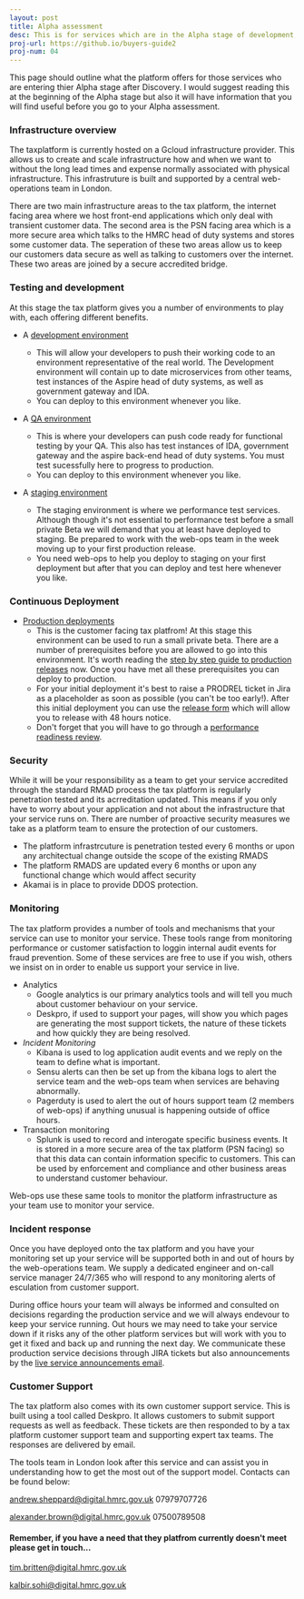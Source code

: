 ```yaml
---
layout: post
title: Alpha assessment
desc: This is for services which are in the Alpha stage of development, or moving into private beta
proj-url: https://github.io/buyers-guide2
proj-num: 04
---
```






This page should outline what the platform offers for those services who are entering thier Alpha stage after Discovery. I would suggest reading this at the beginning of the Alpha stage but also it will have information that you will find useful before you go to your Alpha assessment.

### Infrastructure overview

The taxplatform is currently hosted on a Gcloud infrastructure provider. This allows us to create and scale infrastructure how and when we want to without the long lead times and expense normally associated with physical infrastructure. This infrastruture is built and supported by a central web-operations team in London. 

There are two main infrastructure areas to the tax platform, the internet facing area where we host front-end applications which only deal with transient customer data. The second area is the PSN facing area which is a more secure area which talks to the HMRC head of duty systems and stores some customer data. The seperation of these two areas allow us to keep our customers data secure as well as talking to customers over the internet. These two areas are joined by a secure accredited bridge. 


### Testing and development 

At this stage the tax platform gives you a number of environments to play with, each offering different benefits.

* A [development environment][development environment] 
	* This will allow your developers to push their working code to an environment representative of the real world. The Development environment will contain up to date microservices from other teams, test instances of the Aspire head of duty systems, as well as government gateway and IDA. 
	* You can deploy to this environment whenever you like.   


* A [QA environment][QA environment] 
	* This is where your developers can push code ready for functional testing by your QA. This also has test instances of IDA, government gateway and the aspire back-end head of duty systems. You must test sucessfully here to progress to production. 
	* You can deploy to this environment whenever you like.   


* A [staging environment][staging environment]
	* The staging environment is where we performance test services. Although though it's not essential to performance test before a small private Beta we will demand that you at least have deployed to staging. Be prepared to work with the web-ops team in the week moving up to your first production release. 
	* You need web-ops to help you deploy to staging on your first deployment but after that you can deploy and test here whenever you like.   

### Continuous Deployment
* [Production deployments][step by step guide]
	* This is the customer facing tax platfrom! At this stage this environment can be used to run a small private beta. There are a number of prerequisites before you are allowed to go into this environment. It's worth reading the [step by step guide to production releases][step by step guide] now. Once you have met all these prerequisites you can deploy to production. 
	* For your initial deployment it's best to raise a PRODREL ticket in Jira as a placeholder as soon as possible (you can't be too early!). After this initial deployment you can use the [release form][release form] which will allow you to release with 48 hours notice.
	* Don't forget that you will have to go through a [performance readiness review][PRR].

### Security
While it will be your responsibility as a team to get your service accredited through the standard RMAD process the tax platform is regularly penetration tested and its acrreditation updated. This means if you only have to worry about your application and not about the infrastructure that your service runs on. There are number of proactive security measures we take as a platform team to ensure the protection of our customers.

* The platform infrastrcuture is penetration tested every 6 months or upon any architectual change outside the scope of the existing RMADS
* The platform RMADS are updated every 6 months or upon any functional change which would affect security 
* Akamai is in place to provide DDOS protection.

### Monitoring

The tax platform provides a number of tools and mechanisms that your service can use to monitor your service. These tools range from monitoring performance or customer satisfaction to loggin internal audit events for fraud prevention. Some of these services are free to use if you wish, others we insist on in order to enable us support your service in live. 

* Analytics
	* Google analytics is our primary analytics tools and will tell you much about customer behaviour on your service. 
	* Deskpro, if used to support your pages, will show you which pages are generating the most support tickets, the nature of these tickets and how quickly they are being resolved.
* *Incident Monitoring*
	* Kibana is used to log application audit events and we reply on the team to define what is important.  
	* Sensu alerts can then be set up from the kibana logs to alert the service team and the web-ops team when services are behaving abnormally. 
	* Pagerduty is used to alert the out of hours support team (2 members of web-ops) if anything unusual is happening outside of office hours.
* Transaction monitoring
	* Splunk is used to record and interogate specific business events. It is stored in a more secure area of the tax platform (PSN facing) so that this data can contain information specific to customers. This can be used by enforcement and compliance and other business areas to understand customer behaviour. 

Web-ops use these same tools to monitor the platform infrastructure as your team use to monitor your service. 

### Incident response

Once you have deployed onto the tax platform and you have your monitoring set up your service will be supported both in and out of hours by the web-operations team. We supply a dedicated engineer and on-call service manager 24/7/365 who will respond to any monitoring alerts of esculation from customer support. 

During office hours your team will always be informed and consulted on decisions regarding the production service and we will always endevour to keep your service running. Out hours we may need to take your service down if it risks any of the other platform services but will work with you to get it fixed and back up and running the next day. We communicate these production service decisions through JIRA tickets but also announcements by the [live service announcements email][announcements].

### Customer Support

The tax platform also comes with its own customer support service. This is built using a tool called Deskpro. It allows customers to submit support requests as well as feedback. These tickets are then responded to by a tax platform customer support team and supporting expert tax teams. The responses are delivered by email. 

The tools team in London look after this service and can assist you in understanding how to get the most out of the support model. Contacts can be found below:   
  
  <andrew.sheppard@digital.hmrc.gov.uk> 07979707726

  <alexander.brown@digital.hmrc.gov.uk> 07500789508

#### Remember, if you have a need that they platfrom currently doesn't meet please get in touch...
<tim.britten@digital.hmrc.gov.uk>

<kalbir.sohi@digital.hmrc.gov.uk>





[development environment]:      https://confluence.tools.tax.service.gov.uk/display/DTRG/05+Deploying+to+Dev
[QA environment]:				https://confluence.tools.tax.service.gov.uk/display/DTRG/10+Deploying+to+Web-QA
[staging environment]:			https://confluence.tools.tax.service.gov.uk/pages/viewpage.action?title=11+Deploying+to+Staging&spaceKey=DTRG
[step by step guide]:			https://confluence.tools.tax.service.gov.uk/display/WEBOPS/Step+by+Step+Guide+to+Production+Releases
[release form]:					https://releaseform.tax.service.gov.uk/
[PRR]:							https://confluence.tools.tax.service.gov.uk/display/DTRG/Platform+Readiness+Assessment
[announcements]:				https://groups.google.com/a/digital.hmrc.gov.uk/forum/#!forum/ddc-tax-plat-live-ops-announcements




